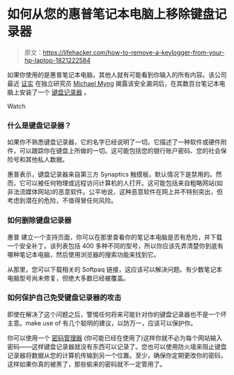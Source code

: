 # 如何从您的惠普笔记本电脑上移除键盘记录器

> 原文：<https://lifehacker.com/how-to-remove-a-keylogger-from-your-hp-laptop-1821222584>

如果你使用的是惠普笔记本电脑，其他人就有可能看到你输入的所有内容。该公司最近 [证实](https://support.hp.com/us-en/document/c05827409) 在独立研究员 [Michael Myng](https://zwclose.github.io/HP-keylogger/) 揭露该安全漏洞后，在其数百台笔记本电脑上安装了一个 [键盘记录器](https://lifehacker.com/this-diy-wireless-keylogger-fits-anywhere-looks-like-a-1739266989) 。

Watch

### 什么是键盘记录器？

如果你不熟悉键盘记录器，它的名字已经说明了一切。它描述了一种软件或硬件附件，可以跟踪你在键盘上所做的一切。这可能包括您的银行账户密码、您的社会保险号和其他私人数据。

惠普表示，键盘记录器来自第三方 Synaptics 触摸板，默认情况下是禁用的。然而，它可以被任何物理或远程访问计算机的人打开。这可能包括来自粗略网站(如非法流媒体网站)的恶意软件。公平地说，这种恶意软件在网上并不特别突出，但考虑到潜在的危险，不值得冒任何风险。

### 如何删除键盘记录器

惠普 建立一个支持页面，你可以在那里查看你的笔记本电脑是否有危险，并下载一个安全补丁。该列表包括 400 多种不同的型号，所以你应该先弄清楚你到底有哪种笔记本电脑，然后使用浏览器的搜索功能来找到它。

从那里，您可以下载相关的 Softpaq 链接，这应该可以解决问题。有少数笔记本电脑型号尚未修复，但绝大多数已经被覆盖。

### 如何保护自己免受键盘记录器的攻击

即使在解决了这个问题之后，警惕任何将来可能针对你的键盘记录器也不是一个坏主意。make use of 有几个聪明的建议，以防万一，应该可以保护你。

你可以使用一个 [密码管理器](https://lifehacker.com/the-five-best-password-managers-5529133) (你可能已经在使用了)这样你就不必为每个网站输入密码——这样键盘记录器就没有东西可以记录了。您也可以使用防火墙来阻止键盘记录器将数据从您的计算机传输到另一个位置。至少，确保你定期更改你的密码，这样如果你真的被黑了，那些偷来的密码就不一定管用了。
